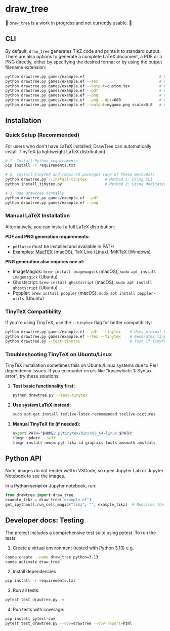# draw_tree

🚧 `draw_tree` is a work in progress and not currently usable. 🚧


## CLI

By default, `draw_tree` generates TikZ code and prints it to standard output.
There are also options to generate a complete LaTeX document, a PDF or a PNG directly, either by specifying the desired format or by using the output filename extension:

```bash
python drawtree.py games/example.ef                                 # Prints TikZ code to stdout
python drawtree.py games/example.ef --tex                           # Creates example.tex
python drawtree.py games/example.ef --output=custom.tex             # Creates custom.tex
python drawtree.py games/example.ef --pdf                           # Creates example.pdf
python drawtree.py games/example.ef --png                           # Creates example.png
python drawtree.py games/example.ef --png --dpi=600                 # Creates high-res example.png (72-2400, default: 300)
python drawtree.py games/example.ef --output=mygame.png scale=0.8   # Creates mygame.png with 0.8 scaling (0.01 to 100)
```

## Installation

### Quick Setup (Recommended)

For users who don't have LaTeX installed, DrawTree can automatically install TinyTeX (a lightweight LaTeX distribution):

```bash
# 1. Install Python requirements
pip install -r requirements.txt

# 2. Install TinyTeX and required packages (one of these methods):
python drawtree.py --install-tinytex        # Method 1: Using CLI
python install_tinytex.py                   # Method 2: Using dedicated script

# 3. Use DrawTree normally
python drawtree.py games/example.ef --pdf
python drawtree.py games/example.ef --png
```

### Manual LaTeX Installation

Alternatively, you can install a full LaTeX distribution:

**PDF and PNG generation requirements:**
- `pdflatex` must be installed and available in PATH
- Examples: [MacTEX](https://www.tug.org/mactex/mactex-download.html) (macOS), TeX Live (Linux), MiKTeX (Windows)

**PNG generation also requires one of:**
- ImageMagick: `brew install imagemagick` (macOS), `sudo apt install imagemagick` (Ubuntu)
- Ghostscript: `brew install ghostscript` (macOS), `sudo apt install ghostscript` (Ubuntu)  
- Poppler: `brew install poppler` (macOS), `sudo apt install poppler-utils` (Ubuntu)

### TinyTeX Compatibility

If you're using TinyTeX, use the `--tinytex` flag for better compatibility:

```bash
python drawtree.py games/example.ef --pdf --tinytex    # Uses minimal LaTeX packages
python drawtree.py games/example.ef --tex --tinytex    # Generates TinyTeX-compatible LaTeX
python drawtree.py --test-tinytex                      # Test if TinyTeX is working (debugging)
```

### Troubleshooting TinyTeX on Ubuntu/Linux

TinyTeX installation sometimes fails on Ubuntu/Linux systems due to Perl dependency issues. If you encounter errors like "kpsewhich: 1: Syntax error", try these solutions:

1. **Test basic functionality first:**
   ```bash
   python drawtree.py --test-tinytex
   ```

2. **Use system LaTeX instead:**
   ```bash
   sudo apt-get install texlive-latex-recommended texlive-pictures
   ```

3. **Manual TinyTeX fix (if needed):**
   ```bash
   export PATH="$HOME/.pytinytex/bin/x86_64-linux:$PATH"
   tlmgr update --self
   tlmgr install newpx pgf tikz-cd graphics tools amsmath amsfonts
   ```

## Python API

Note, images do not render well in VSCode, so open Jupyter Lab or Jupyter Notebook to see the images.

In a ~~Python script or~~ Jupyter notebook, run:

```python
from drawtree import draw_tree
example_tikz = draw_tree('example.ef')
get_ipython().run_cell_magic("tikz", "", example_tikz)  # Requires the jupyter-tikz extension
```

## Developer docs: Testing

The project includes a comprehensive test suite using pytest. To run the tests:

1. Create a virtual environment (tested with Python 3.13) e.g.
```bash
conda create --name draw_tree python=3.13
conda activate draw_tree
```

2. Install dependencies
```bash
pip install -r requirements.txt
```

3. Run all tests:
```bash
pytest test_drawtree.py -v
```

4. Run tests with coverage:
```bash
pip install pytest-cov
pytest test_drawtree.py --cov=drawtree --cov-report=html
```
